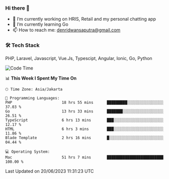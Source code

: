 ### Hi there 👋

- 🔭 I’m currently working on HRIS, Retail and my personal chatting app
- 🌱 I’m currently learning Go
- 📫 How to reach me: denridwansaputra@gmail.com


### 🛠 Tech Stack
PHP, Laravel, Javascript, Vue.Js, Typescipt, Angular, Ionic, Go, Python


<!--START_SECTION:waka-->
![Code Time](http://img.shields.io/badge/Code%20Time-3%2C348%20hrs%2018%20mins-blue)

📊 **This Week I Spent My Time On** 

```text
🕑︎ Time Zone: Asia/Jakarta

💬 Programming Languages: 
PHP                      18 hrs 55 mins      █████████░░░░░░░░░░░░░░░░   37.03 % 
Go                       13 hrs 33 mins      ███████░░░░░░░░░░░░░░░░░░   26.51 % 
TypeScript               6 hrs 13 mins       ███░░░░░░░░░░░░░░░░░░░░░░   12.17 % 
HTML                     6 hrs 3 mins        ███░░░░░░░░░░░░░░░░░░░░░░   11.86 % 
Blade Template           2 hrs 16 mins       █░░░░░░░░░░░░░░░░░░░░░░░░   04.44 % 

💻 Operating System: 
Mac                      51 hrs 7 mins       █████████████████████████   100.00 % 
```


 Last Updated on 20/06/2023 11:31:23 UTC
<!--END_SECTION:waka-->
